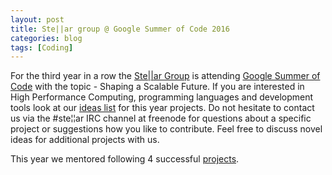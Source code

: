 ```yaml
---
layout: post
title: Ste||ar group @ Google Summer of Code 2016
categories: blog
tags: [Coding]
---
```

For the third year in a row the <a href="http://stellar-group.org/">Ste||ar Group</a> is attending <a href="https://summerofcode.withgoogle.com/organizations/5183170693562368/">Google Summer of Code</a> with the topic - Shaping a Scalable Future. If you are interested in High Performance Computing, programming languages and development tools look at our <a href="https://github.com/STEllAR-GROUP/hpx/wiki/GSoC-2016-Project-Ideas">ideas list</a> for this year projects. Do not hesitate to contact us via the &#35;ste&#166;&#166;ar IRC channel at freenode for questions about a specific project or suggestions how you like to contribute. Feel free to discuss novel ideas for additional projects with us.

This year we mentored following 4 successful [projects](https://summerofcode.withgoogle.com/organizations/5183170693562368/).
